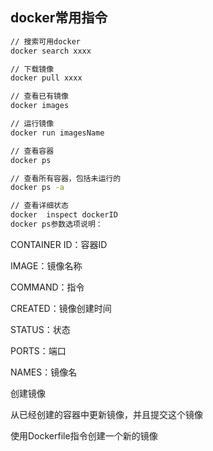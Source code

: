 docker常用指令
---

```bash
// 搜索可用docker
docker search xxxx

// 下载镜像
docker pull xxxx

// 查看已有镜像
docker images

// 运行镜像
docker run imagesName

// 查看容器
docker ps

// 查看所有容器，包括未运行的
docker ps -a

// 查看详细状态
docker  inspect dockerID
docker ps参数选项说明：
```

CONTAINER ID：容器ID

IMAGE：镜像名称

COMMAND：指令

CREATED：镜像创建时间

STATUS：状态

PORTS：端口

NAMES：镜像名

创建镜像

从已经创建的容器中更新镜像，并且提交这个镜像

使用Dockerfile指令创建一个新的镜像